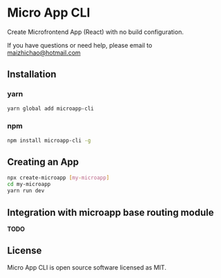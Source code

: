 # Micro App CLI

Create Microfrontend App (React) with no build configuration.

If you have questions or need help, please email to maizhichao@hotmail.com

## Installation

### yarn

```sh
yarn global add microapp-cli
```

### npm

```sh
npm install microapp-cli -g
```

## Creating an App

```sh
npx create-microapp [my-microapp]
cd my-microapp
yarn run dev
```

## Integration with microapp base routing module

**TODO**

## License

Micro App CLI is open source software licensed as MIT.

